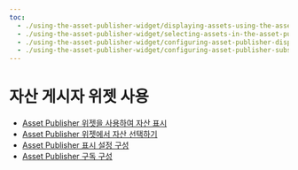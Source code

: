 ```yaml
---
toc:
  - ./using-the-asset-publisher-widget/displaying-assets-using-the-asset-publisher-widget.md
  - ./using-the-asset-publisher-widget/selecting-assets-in-the-asset-publisher-widget.md
  - ./using-the-asset-publisher-widget/configuring-asset-publisher-display-settings.md
  - ./using-the-asset-publisher-widget/configuring-asset-publisher-subscriptions.md
---
```

# 자산 게시자 위젯 사용

* [Asset Publisher 위젯을 사용하여 자산 표시](./using-the-asset-publisher-widget/displaying-assets-using-the-asset-publisher-widget.md)
* [Asset Publisher 위젯에서 자산 선택하기](./using-the-asset-publisher-widget/selecting-assets-in-the-asset-publisher-widget.md)
* [Asset Publisher 표시 설정 구성](./using-the-asset-publisher-widget/configuring-asset-publisher-display-settings.md)
* [Asset Publisher 구독 구성](./using-the-asset-publisher-widget/configuring-asset-publisher-subscriptions.md)
